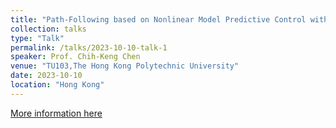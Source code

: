 ```yaml
---
title: "Path-Following based on Nonlinear Model Predictive Control with Adaptive Path Preview"
collection: talks
type: "Talk"
permalink: /talks/2023-10-10-talk-1
speaker: Prof. Chih-Keng Chen
venue: "TU103,The Hong Kong Polytechnic University"
date: 2023-10-10
location: "Hong Kong"
---
```


[More information here](https://www.polyu.edu.hk/en/aae/news-and-events/event/2023/10/10---research-seminar---prof-chih-keng-chen/)


